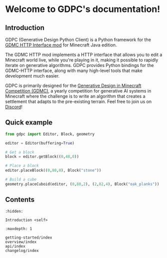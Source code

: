 # Welcome to GDPC's documentation!

## Introduction

GDPC (Generative Design Python Client) is a Python framework for the [GDMC HTTP
Interface mod](https://github.com/Niels-NTG/gdmc_http_interface) for Minecraft
Java edition.

The GDMC HTTP mod implements a HTTP interface that allows you to edit a
Minecraft world live, while you're playing in it, making it possible to rapidly
iterate on generative algorithms. GDPC provides Python bindings for the
GDMC-HTTP interface, along with many high-level tools that make development much
easier.

GDPC is primarily designed for the [Generative Design in Minecraft Competition
(GDMC)](https://gendesignmc.wikidot.com/), a yearly competition for generative
AI systems in Minecraft where the challenge is to write an algorithm that
creates a settlement that adapts to the pre-existing terrain. Feel free to join
us on [Discord](https://discord.gg/YwpPCRQWND)!


## Quick example

```python
from gdpc import Editor, Block, geometry

editor = Editor(buffering=True)

# Get a block
block = editor.getBlock((0,48,0))

# Place a block
editor.placeBlock((0,80,0), Block("stone"))

# Build a cube
geometry.placeCuboid(editor, (0,80,2), (2,82,4), Block("oak_planks"))
```


## Contents

```{toctree}
:hidden:

Introduction <self>
```

```{toctree}
:maxdepth: 1

getting-started/index
overview/index
api/index
changelog/index
```
